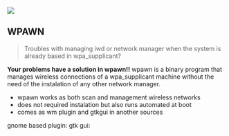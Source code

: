 ![](https://github.com/davezant/wpawn/blob/main/a%20network%20signal%20behind%20a%20chess%20pawn.png|width=500)
## WPAWN

>Troubles with managing iwd or network manager when the system is already based in wpa_supplicant?

**Your problems have a solution in wpawn!!**
wpawn is a binary program that manages wireless connections of a wpa_supplicant machine without the need of the instalation of any other network manager.

 - wpawn works as both scan and management wireless networks
 - does not required instalation but also runs automated at boot
 - comes as wm plugin and gtkgui in another sources

gnome based plugin:
gtk gui:
